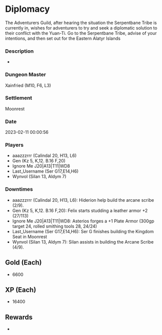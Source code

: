 # Diplomacy
The Adventurers Guild, after hearing the situation the Serpentbane Tribe is currently in, wishes for adventurers to try and seek a diplomatic solution to their conflict with the Yuan-Ti. Go to the Serpentbane Tribe, advise of your intentions, and then set out for the Eastern Alatyr Islands
### Description
-
### Dungeon Master
Xainfried (M10, F6, L3)
### Settlement
Moonrest
### Date
2023-02-11 00:00:56
### Players
* aaazzzrrr (Calindal 20, H13, L6)
* Gen (Kz 5, K,12. B.16 F,20)
* Ignore Me J20|A13|T11|WD8
* Last_Username (Ser G17,E14,H6)
* Wynvol (Silan 13, Aldym 7)
### Downtimes
* aaazzzrrr (Calindal 20, H13, L6): Hiderion help build the arcane scribe (2/9).
* Gen (Kz 5, K,12. B.16 F,20): Felix starts studding a leather armor +2 (27/113)
* Ignore Me J20|A13|T11|WD8: Asterios forges a +1 Plate Armor (300gp target 24, rolled smithing tools 28, 24/24)
* Last_Username (Ser G17,E14,H6): Ser G finishes building the Kingdom Seat in Moonrest
* Wynvol (Silan 13, Aldym 7): Silan assists in building the Arcane Scribe (4/9).
## Gold (Each)
* 6600
## XP (Each)
* 16400
## Rewards
* 